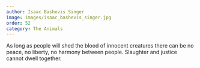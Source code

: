 ```yaml
---
author: Isaac Bashevis Singer
image: images/isaac_bashevis_singer.jpg
order: 52
category: The Animals
---
```


As long as people will shed the blood of innocent creatures there can be no peace, no liberty, no harmony between people. Slaughter and justice cannot dwell together.
